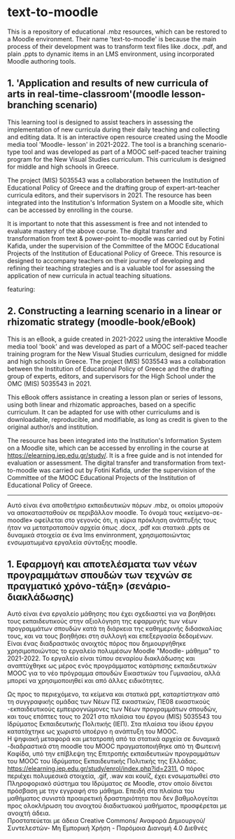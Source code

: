 # text-to-moodle
This is a repository of educational .mbz resources, which can be restored to a Moodle environment. Their name 'text-to-moodle' is because the main process of their development was to transform text files like .docx, .pdf, and plain .ppts  to dynamic items in an LMS environment, using incorporated Moodle authoring tools. 


## 1. 'Application and results of new curricula of arts in real-time-classroom'(moodle lesson-branching scenario)


This learning tool is designed to assist teachers in assessing the implementation of new curricula during their daily teaching and collecting and editing data. It is an interactive open resource created using the Moodle media tool 'Moodle- lesson' in 2021-2022. The tool is a branching scenario-type tool and was developed as part of a MOOC self-paced teacher training program for the New Visual Studies curriculum. This curriculum is designed for middle and high schools in Greece.

The project (MIS) 5035543 was a collaboration between the Institution of Educational Policy of Greece and the drafting group of expert-art-teacher curricula editors, and their supervisors in 2021. The resource has been integrated into the Institution's Information System on a Moodle site, which can be accessed by enrolling in the course.

It is important to note that this assessment is free and not intended to evaluate mastery of the above course. The digital transfer and transformation from text & power-point to-moodle was carried out by Fotini Kafida, under the supervision of the Committee of the MOOC Educational Projects of the Institution of Educational Policy of Greece.
This resource is designed to accompany teachers on their journey of developing and refining their teaching strategies and is a valuable tool for assessing the application of new curricula in actual teaching situations.

featuring:

## 2. Constructing a learning scenario in a linear or rhizomatic strategy (moodle-book/eBook)
 

This is an eBook, a guide  created in 2021-2022 using the interaktive Moodle media tool 'book' and was developed as part of a MOOC self-paced teacher training program for the New Visual Studies curriculum, designed for middle and high schools in Greece. The project (MIS) 5035543 was a collaboration between the Institution of Educational Policy of Greece and the drafting group of experts, editors, and supervisors for the High School under the OMC (MIS) 5035543 in 2021. 

This eBook offers assistance in creating a lesson plan or series of lessons, using both linear and rhizomatic approaches, based on a specific curriculum. It can be adapted for use with other curriculums and is downloadable, reproducible, and modifiable, as long as credit is given to the original author/s and institution.

The resource has been integrated into the Institution's Information System on a Moodle site, which can be accessed by enrolling in the course at <https://elearning.iep.edu.gr/study/>. It is a free guide and is not intended for evaluation or assessment. The digital transfer and transformation from text-to-moodle was carried out by Fotini Kafida, under the supervision of the Committee of the MOOC Educational Projects of the Institution of Educational Policy of Greece.

___________________________
Αυτό είναι ένα αποθετήριο εκπαιδευτικών πόρων .mbz, οι οποίοι μπορούν να αποκατασταθούν σε περιβάλλον moodle. Το όνομά τους «κείμενο-σε-moodle» οφείλεται στο γεγονός ότι, η κύρια πρόκληση  ανάπτυξής τους ήταν να μετατραταπούν αρχεία  όπως .docx, .pdf και στατικά .ppts σε δυναμικά στοιχεία σε ένα lms envinronment, χρησιμοποιώντας ενσωματωμένα εργαλεία σύνταξης moodle.

## 1. Εφαρμογή και αποτελέσματα των νέων προγραμμάτων σπουδών των τεχνών σε πραγματικό χρόνο-τάξη» (σενάριο-διακλάδωσης)


Αυτό είναι ένα εργαλείο μάθησης που έχει σχεδιαστεί για να βοηθήσει τους εκπαιδευτικούς στην αξιολόγηση της εφαρμογής των νέων προγραμμάτων σπουδών κατά τη διάρκεια της καθημερινής διδασκαλίας τους,  και να τους βοηθήσει  στη συλλογή και επεξεργασία δεδομένων. Είναι ένας διαδραστικός ανοιχτός πόρος που δημιουργήθηκε χρησιμοποιώντας το εργαλείο πολυμέσων Moodle "Moodle- μάθημα" το 2021-2022. Το εργαλείο είναι τύπου σεναρίου διακλάδωσης και αναπτύχθηκε ως μέρος ενός προγράμματος κατάρτισης εκπαιδευτικών MOOC για το νέο πρόγραμμα σπουδών Εικαστικών του Γυμνασίου, αλλά μπορεί να χρησιμοποιηθεί και από  άλλες ειδικότητες.  

Ως προς το περιεχόμενο, τα κείμενα και στατικά ppt, καταρτίστηκαν από τη συγγραφικής ομάδας των Νέων ΠΣ εικαστικών, ΠΕ08 εικαστικούς -εκπαιδευτικούς εμπειρογνώμονες των Νέων προγραμμάτων σπουδών, και τους επόπτες τους το 2021 στα πλαίσια του έργου (MIS) 5035543 του Ιδρύματος Εκπαιδευτικής Πολιτικής (ΙΕΠ). Στα πλαίσια του ίδιου έργου κατατάχτηκε ως χωριστό υποέργο η ανάπτυξη του ΜΟΟC.  
 Η  ψηφιακή μεταφορά και μετατροπή από τα στατικά αρχεία σε δυναμικά -διαδραστικά στη moodle του ΜΟΟC πραγματοποιήθηκε από τη Φωτεινή Καφίδα, υπό την επίβλεψη της Επιτροπής εκπαιδευτικών προγραμμάτων του MOOC του Ιδρύματος Εκπαιδευτικής Πολιτικής της Ελλάδας. <https://elearning.iep.edu.gr/study/enrol/index.php?id=2311.>
 Ο πόρος περιέχει πολυμεσικά στοιχεία, .gif, .wav και κουίζ,  έχει  ενσωματωθεί στο Πληροφοριακό σύστημα του Ιδρύματος σε Moodle, στον οποίο δίνεται πρόσβαση με την εγγραφή στο μάθημα.   Επειδή στα πλαίσια του μαθήματος συνιστά προαιρετική δραστηριότητα που δεν βαθμολογείται προς ολοκλήρωση του ανοιχτού διαδικτυακού μαθήματος, προσφέρεται με ανοιχτή άδεια.   
Προστατεύεται με άδεια Creative Commons/ Αναφορά Δημιουργού/Συντελεστών- Μη Εμπορική Χρήση - Παρόμοια Διανομή 4.0 Διεθνές

